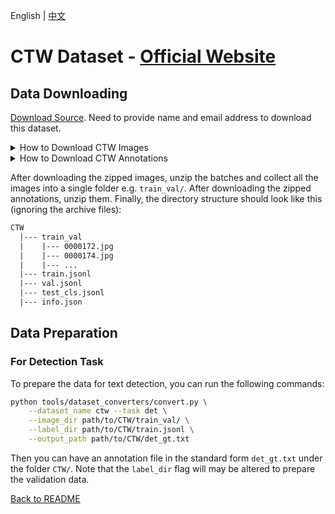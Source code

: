 English | [中文](../../cn/datasets/ctw_CN.md)

# CTW Dataset - [Official Website](https://ctwdataset.github.io/)

## Data Downloading

[Download Source](https://ctwdataset.github.io/downloads.html). Need to provide name and email address to download this dataset.

<details>
    <summary>How to Download CTW Images</summary>

The CTW images dataset can be downloaded from [here](https://ctwdataset.github.io/downloads.html).

The images are in 26 batches, i.e. 26 different .tar archived files of the format `images-trainval/ctw-trainval*.tar`. All 26 batches need to be downloaded.

</details>

<details>
    <summary>How to Download CTW Annotations</summary>
    
The CTW annotations (in JSON Lines format i.e. `.jsonl`) can be downloaded from [here](https://ctwdataset.github.io/downloads.html)
The annotations archived file is named "ctw-annotations.tar.gz".

</details>

After downloading the zipped images, unzip the batches and collect all the images into a single folder e.g. `train_val/`.
After downloading the zipped annotations, unzip them.
Finally, the directory structure should look like this (ignoring the archive files):

```txt
CTW
  |--- train_val
  |    |--- 0000172.jpg
  |    |--- 0000174.jpg
  |    |--- ...
  |--- train.jsonl
  |--- val.jsonl
  |--- test_cls.jsonl
  |--- info.json
```

## Data Preparation

### For Detection Task

To prepare the data for text detection, you can run the following commands:

```bash
python tools/dataset_converters/convert.py \
    --dataset_name ctw --task det \
    --image_dir path/to/CTW/train_val/ \
    --label_dir path/to/CTW/train.jsonl \
    --output_path path/to/CTW/det_gt.txt
```

Then you can have an annotation file in the standard form `det_gt.txt` under the folder `CTW/`.
Note that the `label_dir` flag will may be altered to prepare the validation data.
 
[Back to README](../../../tools/dataset_converters/README.md)